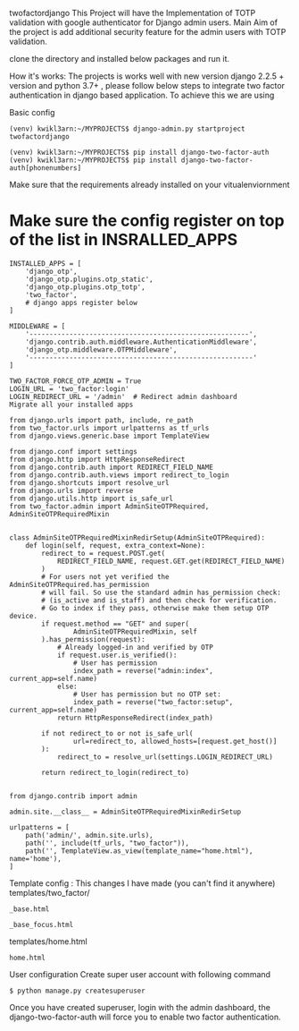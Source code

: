 twofactordjango
This Project will have the Implementation of TOTP validation with google authenticator for Django admin users. Main Aim of the project is add additional security feature for the admin users with TOTP validation.

clone the directory and installed below packages and run it.

How it's works:
The projects is works well with new version django 2.2.5 + version and python 3.7+ , please follow below steps to integrate two factor authentication in django based application. To achieve this we are using

Basic config
```
(venv) kwikl3arn:~/MYPROJECTS$ django-admin.py startproject twofactordjango

(venv) kwikl3arn:~/MYPROJECTS$ pip install django-two-factor-auth
(venv) kwikl3arn:~/MYPROJECTS$ pip install django-two-factor-auth[phonenumbers]
```
Make sure that the requirements already installed on your vitualenviornment

# Make sure the config register on top of the list in INSRALLED_APPS
```
INSTALLED_APPS = [
    'django_otp',
    'django_otp.plugins.otp_static',
    'django_otp.plugins.otp_totp',
    'two_factor',
    # django apps register below
]

MIDDLEWARE = [
    '-------------------------------------------------------',
    'django.contrib.auth.middleware.AuthenticationMiddleware',
    'django_otp.middleware.OTPMiddleware',
    '--------------------------------------------------------'
]

TWO_FACTOR_FORCE_OTP_ADMIN = True
LOGIN_URL = 'two_factor:login'
LOGIN_REDIRECT_URL = '/admin'  # Redirect admin dashboard
Migrate all your installed apps
```
```
from django.urls import path, include, re_path
from two_factor.urls import urlpatterns as tf_urls
from django.views.generic.base import TemplateView

from django.conf import settings
from django.http import HttpResponseRedirect
from django.contrib.auth import REDIRECT_FIELD_NAME
from django.contrib.auth.views import redirect_to_login
from django.shortcuts import resolve_url
from django.urls import reverse
from django.utils.http import is_safe_url
from two_factor.admin import AdminSiteOTPRequired, AdminSiteOTPRequiredMixin


class AdminSiteOTPRequiredMixinRedirSetup(AdminSiteOTPRequired):
    def login(self, request, extra_context=None):
        redirect_to = request.POST.get(
            REDIRECT_FIELD_NAME, request.GET.get(REDIRECT_FIELD_NAME)
        )
        # For users not yet verified the AdminSiteOTPRequired.has_permission
        # will fail. So use the standard admin has_permission check:
        # (is_active and is_staff) and then check for verification.
        # Go to index if they pass, otherwise make them setup OTP device.
        if request.method == "GET" and super(
                AdminSiteOTPRequiredMixin, self
        ).has_permission(request):
            # Already logged-in and verified by OTP
            if request.user.is_verified():
                # User has permission
                index_path = reverse("admin:index", current_app=self.name)
            else:
                # User has permission but no OTP set:
                index_path = reverse("two_factor:setup", current_app=self.name)
            return HttpResponseRedirect(index_path)

        if not redirect_to or not is_safe_url(
                url=redirect_to, allowed_hosts=[request.get_host()]
        ):
            redirect_to = resolve_url(settings.LOGIN_REDIRECT_URL)

        return redirect_to_login(redirect_to)


from django.contrib import admin

admin.site.__class__ = AdminSiteOTPRequiredMixinRedirSetup

urlpatterns = [
    path('admin/', admin.site.urls),
    path('', include(tf_urls, "two_factor")),
    path('', TemplateView.as_view(template_name="home.html"), name='home'),
]
```
Template config : This changes I have made (you can't find it anywhere)
templates/two_factor/
```
_base.html

_base_focus.html
```
templates/home.html
```
home.html
```
User configuration
Create super user account with following command
```
$ python manage.py createsuperuser
```
Once you have created superuser, login with the admin dashboard, the django-two-factor-auth will force you to enable two factor authentication.

